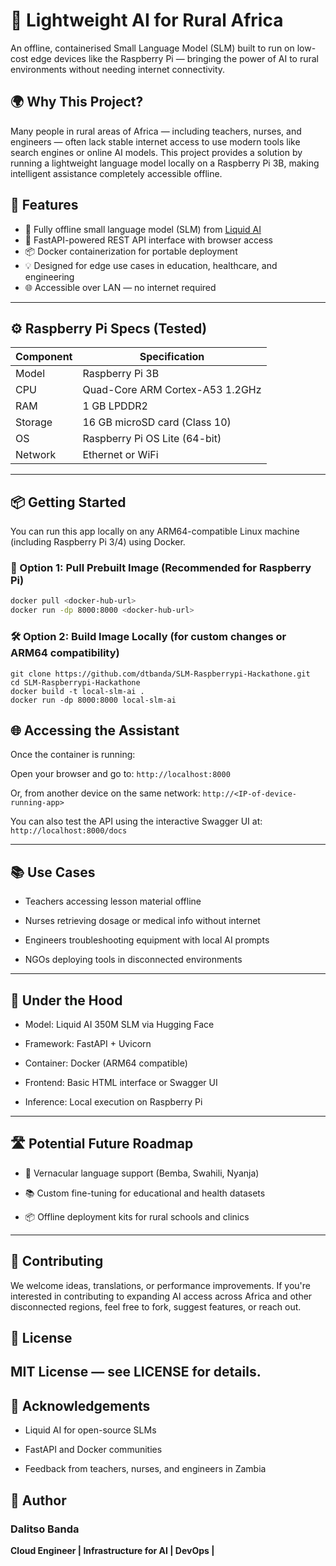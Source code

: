 # 🧠 Lightweight AI for Rural Africa

An offline, containerised Small Language Model (SLM) built to run on low-cost edge devices like the Raspberry Pi — bringing the power of AI to rural environments without needing internet connectivity.

## 🌍 Why This Project?

Many people in rural areas of Africa — including teachers, nurses, and engineers — often lack stable internet access to use modern tools like search engines or online AI models. This project provides a solution by running a lightweight language model locally on a Raspberry Pi 3B, making intelligent assistance completely accessible offline.

## 🚀 Features

- 🧠 Fully offline small language model (SLM) from [Liquid AI](https://huggingface.co/LiquidAI)
- 🐍 FastAPI-powered REST API interface with browser access
- 📦 Docker containerization for portable deployment
- 💡 Designed for edge use cases in education, healthcare, and engineering
- 🌐 Accessible over LAN — no internet required

---

## ⚙️ Raspberry Pi Specs (Tested)

| Component         | Specification                        |
|------------------|--------------------------------------|
| Model             | Raspberry Pi 3B                      |
| CPU               | Quad-Core ARM Cortex-A53 1.2GHz     |
| RAM               | 1 GB LPDDR2                         |
| Storage           | 16 GB microSD card (Class 10)        |
| OS                | Raspberry Pi OS Lite (64-bit)        |
| Network           | Ethernet or WiFi                     |

---

## 📦 Getting Started

You can run this app locally on any ARM64-compatible Linux machine (including Raspberry Pi 3/4) using Docker.

### 🔄 Option 1: Pull Prebuilt Image (Recommended for Raspberry Pi)

```bash
docker pull <docker-hub-url>
docker run -dp 8000:8000 <docker-hub-url>
```
### 🛠 Option 2: Build Image Locally (for custom changes or ARM64 compatibility)

```
git clone https://github.com/dtbanda/SLM-Raspberrypi-Hackathone.git
cd SLM-Raspberrypi-Hackathone
docker build -t local-slm-ai .
docker run -dp 8000:8000 local-slm-ai
````
## 🌐 Accessing the Assistant

Once the container is running:

Open your browser and go to: `http://localhost:8000`

Or, from another device on the same network: `http://<IP-of-device-running-app>`

You can also test the API using the interactive Swagger UI at:
`http://localhost:8000/docs`

------
## 📚 Use Cases

- Teachers accessing lesson material offline

- Nurses retrieving dosage or medical info without internet

- Engineers troubleshooting equipment with local AI prompts

- NGOs deploying tools in disconnected environments

-------
## 🔬 Under the Hood

- Model: Liquid AI 350M SLM via Hugging Face

- Framework: FastAPI + Uvicorn

- Container: Docker (ARM64 compatible)

- Frontend: Basic HTML interface or Swagger UI

- Inference: Local execution on Raspberry Pi
-----
## 🛣 Potential Future Roadmap
- 🔡 Vernacular language support (Bemba, Swahili, Nyanja)

- 📚 Custom fine-tuning for educational and health datasets

- 📦 Offline deployment kits for rural schools and clinics
------  
## 🤝 Contributing
We welcome ideas, translations, or performance improvements. If you're interested in contributing to expanding AI access across Africa and other disconnected regions, feel free to fork, suggest features, or reach out.

## 📄 License
MIT License — see LICENSE for details.
-----
## 🙏 Acknowledgements
- Liquid AI for open-source SLMs

- FastAPI and Docker communities

- Feedback from teachers, nurses, and engineers in Zambia

## 📣 Author
### Dalitso Banda
**Cloud Engineer | Infrastructure for AI | DevOps |**


